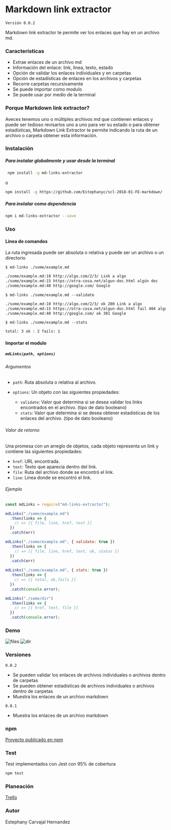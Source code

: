 # Markdown link extractor
`Versión 0.0.2 `

Markdown link extractor te permite ver los enlaces que hay en un archivo md.

### Caracteristicas

- Extrae enlaces de un archivo md
- Información del enlace:
  link, linea, texto, estado
- Opción de validar los enlaces individuales y en carpetas 
- Opción de estadísticas de enlaces en los archivos y carpetas
- Recorre carpetas recursivamente
- Se puede importar como modulo
- Se puede usar por medio de la terminal

### Porque Markdown link extractor?

Aveces tenemos uno o múltiples archivos md que contienen enlaces y puede ser tedioso revisarlos uno a uno para ver su estado o para obtener estadísticas, Markdown Link Extractor te permite indicando la ruta de un archivo o carpeta obtener esta información.

### Instalación

##### Para instalar globalmente y usar desde la terminal
```bash
 npm install -g md-links-extractor
 ```
 o
```bash
npm install -g https://github.com/Estephanyc/scl-2018-01-FE-markdown/
```
##### Para instalar como dependencia
```bash
npm i md-links-extractor --save
```
### Uso

#### Linea de comandos
La ruta ingresada puede ser absoluta o relativa y puede ser un archivo o un directorio

`$ md-links ./some/example.md`
```sh
./some/example.md:10 http://algo.com/2/3/ Link a algo
./some/example.md:15 https://otra-cosa.net/algun-doc.html algún doc
./some/example.md:40 http://google.com/ Google
```

`$ md-links ./some/example.md --validate`
```sh
./some/example.md:10 http://algo.com/2/3/ ok 200 Link a algo
./some/example.md:15 https://otra-cosa.net/algun-doc.html fail 404 algún doc
./some/example.md:40 http://google.com/ ok 301 Google
```
`$ md-links ./some/example.md --stats`
```sh
total: 3 ok : 2 fails: 1
```

#### Importar el modulo

##### `mdLinks(path, options)`
###### Argumentos

- `path`: Ruta absoluta o relativa al archivo.

- `options`: Un objeto con las siguientes propiedades:
  - `validate`: Valor que determina si se desea validar los links encontrados en el archivo. (tipo de dato booleano)
  - `stats`: Valor que determina si se desea obtener estadisticas de los enlaces del archivo. (tipo de dato booleano)

###### Valor de retorno

Una promesa con un arreglo  de objetos, cada objeto representa un link y contiene las siguientes propiedades:

- `href`: URL encontrada.
- `text`: Texto que aparecía dentro del link.
- `file`: Ruta del archivo donde se encontró el link.
- `line`: Linea donde se encontró el link.

###### Ejemplo
```js
const mdLinks = require("md-links-extractor");

mdLinks("./some/example.md")
  .then(links => {
    // => [{ file, line, href, text }]
  })
  .catch(err)

mdLinks("./some/example.md", { validate: true })
  .then(links => {
    // => [{ file, line, href, text, ok, status }]
  })
  .catch(err)
  
mdLinks("./some/example.md", { stats: true })
  .then(links => {
    // => [{ total, ok,fails }]
  })
  .catch(console.error);

mdLinks("./some/dir")
  .then(links => {
    // => [{ href, text, file }]
  })
  .catch(console.error);
  ```
  
### Demo
![files](https://user-images.githubusercontent.com/38702172/44786053-4a398700-ab69-11e8-93c2-d914bd73a0a6.gif)
![dir](https://user-images.githubusercontent.com/38702172/44786065-57ef0c80-ab69-11e8-80b5-4607c2579ffa.gif)

### Versiones
`0.0.2`
- Se pueden validar los enlaces de archivos individuales o archivos dentro de carpetas
- Se pueden obtener estadisticas de archivos individuales o archivos dentro de carpetas
- Muestra los enlaces de un archivo markdown  

`0.0.1` 
- Muestra los enlaces de un archivo markdown 

### npm
[Proyecto publicado en npm](https://www.npmjs.com/package/md-links-extractor)

### Test
Test implementados con Jest con 95% de cobertura
```bash
npm test 
 ```

### Planeación
[Trello](https://trello.com/b/rOVgvZNp/markdown)

### Autor
Estephany Carvajal Hernandez
